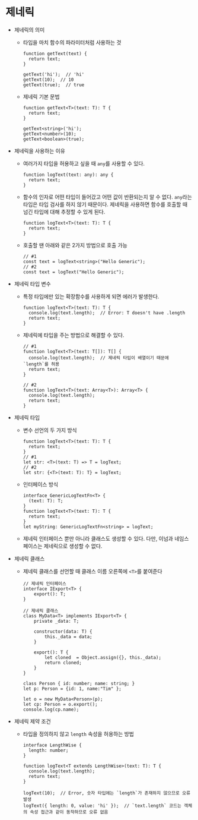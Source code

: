 # 제네릭

- 제네릭의 의미
    - 타입을 마치 함수의 파라미터처럼 사용하는 것
        
        ```tsx
        function getText(text) {
          return text;
        }
        
        getText('hi');  // 'hi'
        getText(10);  // 10
        getText(true);  // true
        ```
        
    - 제네릭 기본 문법
        
        ```tsx
        function getText<T>(text: T): T {
          return text;
        }
        
        getText<string>('hi');
        getText<number>(10);
        getText<boolean>(true);
        ```
        
- 제네릭을 사용하는 이유
    - 여러가지 타입을 허용하고 싶을 때 `any`를 사용할 수 있다.
        
        ```tsx
        function logText(text: any): any {
          return text;
        }
        ```
        
    - 함수의 인자로 어떤 타입이 들어갔고 어떤 값이 반환되는지 알 수 없다. `any`라는 타입은 타입 검사를 하지 않기 때문이다. 제네릭을 사용하면 함수를 호출할 때 넘긴 타입에 대해 추정할 수 있게 된다.
        
        ```tsx
        function logText<T>(text: T): T {
          return text;
        }
        ```
        
    - 호출할 땐 아래와 같은 2가지 방법으로 호출 가능
        
        ```tsx
        // #1
        const text = logText<string>("Hello Generic");
        // #2
        const text = logText("Hello Generic");
        ```
        
- 제네릭 타입 변수
    - 특정 타입에만 있는 확장함수를 사용하게 되면 에러가 발생한다.
        
        ```tsx
        function logText<T>(text: T): T {
          console.log(text.length);  // Error: T doesn't have .length
          return text;
        }
        ```
        
    - 제네릭에 타입을 주는 방법으로 해결할 수 있다.
        
        ```tsx
        // #1
        function logText<T>(text: T[]): T[] {
          console.log(text.length);  // 제네릭 타입이 배열이기 때문에 `length`를 허용
          return text;
        }
        
        // #2
        function logText<T>(text: Array<T>): Array<T> {
          console.log(text.length);
          return text;
        }
        ```
        
- 제네릭 타입
    - 변수 선언의 두 가지 방식
        
        ```tsx
        function logText<T>(text: T): T {
          return text;
        }
        // #1
        let str: <T>(text: T) => T = logText;
        // #2
        let str: {<T>(text: T): T} = logText;
        ```
        
    - 인터페이스 방식
        
        ```tsx
        interface GenericLogTextFn<T> {
          (text: T): T;
        }
        function logText<T>(text: T): T {
          return text;
        }
        let myString: GenericLogTextFn<string> = logText;
        ```
        
    - 제네릭 인터페이스 뿐만 아니라 클래스도 생성할 수 있다. 다만, 이넘과 네임스페이스는 제네릭으로 생성할 수 없다.
- 제네릭 클래스
    - 제네릭 클래스를 선언할 때 클래스 이름 오른쪽에 `<T>`를 붙여준다
        
        ```tsx
        // 제네릭 인터페이스
        interface IExport<T> {
            export(): T;
        }
         
        // 제네릭 클래스
        class MyData<T> implements IExport<T> {
            private _data: T;
         
            constructor(data: T) {
                this._data = data;
            }
         
            export(): T {
                let cloned  = Object.assign({}, this._data);
                return cloned;
            }
        }
         
        class Person { id: number; name: string; }
        let p: Person = {id: 1, name:"Tim" };
         
        let o = new MyData<Person>(p);
        let cp: Person = o.export();
        console.log(cp.name);
        ```
        
- 제네릭 제약 조건
    - 타입을 정의하지 않고 `length` 속성을 허용하는 방법
        
        ```tsx
        interface LengthWise {
          length: number;
        }
        
        function logText<T extends LengthWise>(text: T): T {
          console.log(text.length);
          return text;
        }
        
        logText(10);  // Error, 숫자 타입에는 `length`가 존재하지 않으므로 오류 발생
        logText({ length: 0, value: 'hi' });  // `text.length` 코드는 객체의 속성 접근과 같이 동작하므로 오류 없음
        ```
